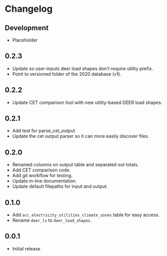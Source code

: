 Changelog
=========

Development
-----------

* Placeholder

0.2.3
-----

* Update so user-inputs deer load shapes don't require utility prefix. 
* Point to versioned folder of the 2020 database (v1).

0.2.2
-----

* Update CET comparison tool with new utility-based DEER load shapes.

0.2.1
-----

* Add test for parse_cet_output
* Update the cet output parser so it can more easily discover files.

0.2.0
-----

* Renamed columns on output table and separated out totals.
* Add CET comparison code.
* Add git workflow for testing.
* Update in-line documentation.
* Update default filepaths for input and output.

0.1.0
-----

* Add `acc_electricity_utilities_climate_zones` table for easy access.
* Rename `deer_ls` to `deer_load_shapes`.

0.0.1
-----

* Initial release
